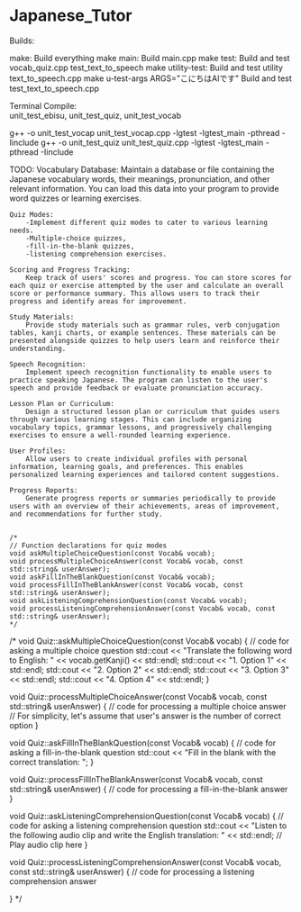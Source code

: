 # Japanese_Tutor

Builds:

make:                                   Build everything
make main:                              Build main.cpp
make test:                              Build and test vocab_quiz.cpp test_text_to_speech
make utility-test:                      Build and test utility text_to_speech.cpp
make u-test-args ARGS="こにちはAIです"   Build and test test_text_to_speech.cpp

 Terminal Compile:   
 unit_test_ebisu, unit_test_quiz, unit_test_vocab

g++ -o unit_test_vocap unit_test_vocap.cpp -lgtest -lgtest_main -pthread -Iinclude
g++ -o unit_test_quiz unit_test_quiz.cpp -lgtest -lgtest_main -pthread -Iinclude

TODO: 
    Vocabulary Database: Maintain a database or file containing the Japanese vocabulary words, their meanings, pronunciation, and other relevant information. You can load this data into your program to provide word quizzes or learning exercises.

    Quiz Modes: 
        -Implement different quiz modes to cater to various learning needs. 
        -Multiple-choice quizzes, 
        -fill-in-the-blank quizzes,
        -listening comprehension exercises.

    Scoring and Progress Tracking: 
        Keep track of users' scores and progress. You can store scores for each quiz or exercise attempted by the user and calculate an overall score or performance summary. This allows users to track their progress and identify areas for improvement.

    Study Materials: 
        Provide study materials such as grammar rules, verb conjugation tables, kanji charts, or example sentences. These materials can be presented alongside quizzes to help users learn and reinforce their understanding.

    Speech Recognition: 
        Implement speech recognition functionality to enable users to practice speaking Japanese. The program can listen to the user's speech and provide feedback or evaluate pronunciation accuracy.

    Lesson Plan or Curriculum: 
        Design a structured lesson plan or curriculum that guides users through various learning stages. This can include organizing vocabulary topics, grammar lessons, and progressively challenging exercises to ensure a well-rounded learning experience.

    User Profiles: 
        Allow users to create individual profiles with personal information, learning goals, and preferences. This enables personalized learning experiences and tailored content suggestions.

    Progress Reports: 
        Generate progress reports or summaries periodically to provide users with an overview of their achievements, areas of improvement, and recommendations for further study.


    /*
    // Function declarations for quiz modes
    void askMultipleChoiceQuestion(const Vocab& vocab);
    void processMultipleChoiceAnswer(const Vocab& vocab, const std::string& userAnswer);
    void askFillInTheBlankQuestion(const Vocab& vocab);
    void processFillInTheBlankAnswer(const Vocab& vocab, const std::string& userAnswer);
    void askListeningComprehensionQuestion(const Vocab& vocab);
    void processListeningComprehensionAnswer(const Vocab& vocab, const std::string& userAnswer);
    */

/*
void Quiz::askMultipleChoiceQuestion(const Vocab& vocab) {
    // code for asking a multiple choice question
    std::cout << "Translate the following word to English: "
              << vocab.getKanji() << std::endl;
    std::cout << "1. Option 1" << std::endl;
    std::cout << "2. Option 2" << std::endl;
    std::cout << "3. Option 3" << std::endl;
    std::cout << "4. Option 4" << std::endl;
}

void Quiz::processMultipleChoiceAnswer(const Vocab& vocab, const std::string& userAnswer) {
    // code for processing a multiple choice answer
    // For simplicity, let's assume that user's answer is the number of correct option
}

void Quiz::askFillInTheBlankQuestion(const Vocab& vocab) {
    // code for asking a fill-in-the-blank question
    std::cout << "Fill in the blank with the correct translation: ";
}

void Quiz::processFillInTheBlankAnswer(const Vocab& vocab, const std::string& userAnswer) {
    // code for processing a fill-in-the-blank answer
}

void Quiz::askListeningComprehensionQuestion(const Vocab& vocab) {
    // code for asking a listening comprehension question
    std::cout << "Listen to the following audio clip and write the English translation: "
              << std::endl;
    // Play audio clip here
}

void Quiz::processListeningComprehensionAnswer(const Vocab& vocab, const std::string& userAnswer) {
    // code for processing a listening comprehension answer

}
*/